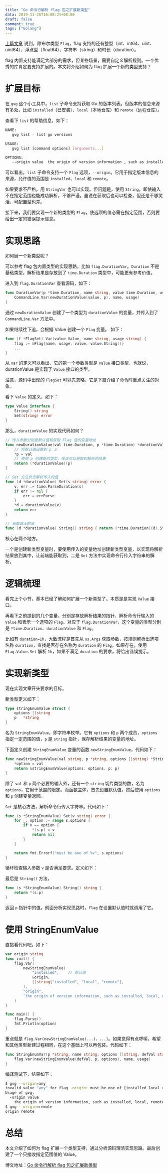 ```yaml
---
title: "Go 命令行解析 flag 包之扩展新类型"
data: 2019-11-26T16:08:21+08:00
draft: false
comment: true
tags: ["Golang"]
---
```


[上篇文章]() 说到，除布尔类型 `Flag`，flag 支持的还有整型（int、int64、uint、uint64）、浮点型（float64）、字符串（string）和时长（duration）。

flag 内置支持能满足大部分的需求，但某些场景，需要自定义解析规则。一个优秀的库肯定要支持扩展的。本文将介绍如何为 flag 扩展一个新的类型支持？

# 扩展目标

在 `gvg` 这个小工具中，`list` 子命令支持获取 Go 的版本列表。但版本的信息来源有多处，比如 `installed`（已安装）、`local`（本地仓库）和 `remote`（远程仓库）。

查看下 `list` 的帮助信息，如下：

```bash
NAME:
   gvg list - list go versions

USAGE:
   gvg list [command options] [arguments...]

OPTIONS:
   --origin value  the origin of version information , such as installed, local, remote (default: "installed")
```

可以看出，`list` 子命令支持一个 `Flag` 选项，`--origin`。它用于指定版本信息的来源，允许值的范围是 `installed`、`local` 和 `remote`。

如果要求不严格，用 `StringVar` 也可以实现。但问题是，使用 `String`，即使输入不在指定范围也能成功解析，不够严谨。虽说在获取后也可以检查，但还是不够灵活、可配置型也差。

接下来，我们要实现一个新的类型的 `Flag`，使选项的值必需在指定范围，否则要给出一定的错误提示信息。

# 实现思路

如何展一个新类型呢？

可以参考 flag 包内置类型的实现思路，比如 `flag.DurationVar`。`Duration` 不是基础类型，解析结果是存放到了 `time.Duration` 类型中，可能更有参考价值。

进入到 `flag.DurationVar` 查看源码，如下：

```go
func DurationVar(p *time.Duration, name string, value time.Duration, usage string) {
	CommandLine.Var(newDurationValue(value, p), name, usage)
}
```

通过 `newDurationValue` 创建了一个类型为 `durationValue` 的变量，并传入到了 `CommandLine.Var` 方法中。

如果继续往下追，会根据 Value 创建一个 `Flag` 变量。 如下：

```go
func (f *FlagSet) Var(value Value, name string, usage string) {
	flag := &Flag{name, usage, value, value.String()}
	...
}
```

从 `Var` 的定义可以看出，它的第一个参数类型是 `Value` 接口类型，也就说，durationValue 是实现了 `Value` 接口的类型。

注意，源码中出现的 `FlagSet` 可以先忽略，它是下篇介绍子命令时重点关注的对象。

看下 `Value` 的定义，如下：

```go
type Value interface {
	String() string
	Set(string) error
}
```

那么，`durationValue` 的实现代码如何？

```go
// 传入参数分别是默认值和获取 Flag 值的变量地址
func newDurationValue(val time.Duration, p *time.Duration) *durationValue {
	// 将默认值设置到 p 上
	*p = val
	// 使用 p 创建新的类型，保证可以获取到解析的结果
	return (*durationValue)(p)
}

// Set 方法负责解析传入的值
func (d *durationValue) Set(s string) error {
	v, err := time.ParseDuration(s)
	if err != nil {
		err = errParse
	}
	*d = durationValue(v)
	return err
}

// 获取真正的值
func (d *durationValue) String() string { return (*time.Duration)(d).String() }
```

核心在两个地方。

一个是创建新类型变量时，要使用传入的变量地址创建新类型变量，以实现将解析结果放到其中，让前端能获取到，二是 `Set` 方法中实现命令行传入字符串的解析。


# 逻辑梳理

看完上个小节，基本已经了解如何扩展一个新类型了。本质是是实现 `Value` 接口。

再看下之前提到的几个变量，分别是存放解析结果的指针、解析命令行输入的 `Value` 和表示一个选项的 `Flag`。对应于 `flag.DurationVar`，这个变量的类型分别是 `*time.Duration`、`durationValue` 和 `Flag`。

比如有 `duration=1h`，大致流程是首先从 `os.Args` 获取参数，按规则解析出选项名称 `duration`，查找是否存在名称为 `duration` 的 `Flag`，如果存在，使用 `Flag.Value.Set` 解析 `1h`，如果不满足 `duration` 的要求，将给出错误提示。

# 实现新类型

现在实现文章开头要求的目标。

新类型定义如下：

```go
type stringEnumValue struct {
	options []string
	p   *string
}
```
名为 `StringEnumValue`，即字符串枚举。它有 `options` 和 `p` 两个成员，`options` 指定一定范围的值，`p` 是 `string` 指针，保存解析结果的变量的地址。

下面定义创建 `StringEnumValue` 变量的函数 `newStringEnumValue`，代码如下：

```go
func newStringEnumValue(val string, p *string, options []string) *StringEnumValue {
	*option = val
	return &stringEnumValue{options: options, p: p}
}
```

除了 `val` 和 `p` 两个必要的输入外，还有一个 `string` 切片类型的数，名为 `options`，它用于范围的限定。而函数主体，首先设置默认值，然后使用 `options` 和 `p` 创建变量返回。

`Set` 是核心方法，解析命令行传入字符串。代码如下：

```go
func (s *StringEnumValue) Set(v string) error {
	for _, option := range s.options {
		if v == option {
			*(s.p) = v
			return nil
		}
	}

	return fmt.Errorf("must be one of %v", s.options)
}
```

循环检查输入参数 `v` 是否满足要求。定义如下：

最后是 `String()` 方法，
```go
func (s *StringEnumValue) String() string {
	return *(s.p)
}
```

返回 `p` 指针中的值。前面分析实现思路时，`Flag` 在设置默认值时就调用了它。

# 使用 StringEnumValue

直接看代码吧。如下：

```go
var origin string
func init() {
	flag.Var(
		newStringEnumValue(
			"installed", 	// 默认值
			&origin,
			[]string{"installed", "local", "remote"},
		),
		"origin",
		`the origin of version information, such as installed, local, remote (default: "installed")`,
	)
}

func main() {
	flag.Parse()
	fmt.Println(option)
}
```

重点就是 `flag.Var(newStringEnumValue(...)，...)`。如果觉得有点啰嗦，希望和其他类型新建过程相同，在这个基础上可以再包装。代码如下：

```go
func StringEnumVar(p *string, name string, options []string, defVal string, usage string) {
	flag.Var(newStringEnumValue(defVal, p, options), name, usage)
}
```

编译测试下，结果如下：

```bash
$ gvg --origin=any
invalid value "any" for flag -origin: must be one of [installed local remote]
Usage of gvg:
  -origin value
  	the origin of version information, such as installed, local, remote (default installed)
$ gvg --origin=remote
origin remote
```

# 总结

本文介绍了如何为 flag 扩展一个类型支持，通过分析源码理清实现思路。最后创建了一个只接收指定范围值的 Value。

博文地址：[Go 命令行解析 flag 包之扩展新类型](https://www.poloxue.com/2019-11-26-commandline-flag-extend-new-type)

